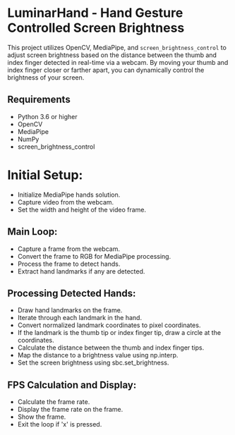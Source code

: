 # LuminarHand - Hand Gesture Controlled Screen Brightness

This project utilizes OpenCV, MediaPipe, and `screen_brightness_control` to adjust screen brightness based on the distance between the thumb and index finger detected in real-time via a webcam. By moving your thumb and index finger closer or farther apart, you can dynamically control the brightness of your screen.

## Requirements

- Python 3.6 or higher
- OpenCV
- MediaPipe
- NumPy
- screen_brightness_control

# Initial Setup:

- Initialize MediaPipe hands solution.
- Capture video from the webcam.
- Set the width and height of the video frame.

## Main Loop:

- Capture a frame from the webcam.
- Convert the frame to RGB for MediaPipe processing.
- Process the frame to detect hands.
- Extract hand landmarks if any are detected.

## Processing Detected Hands:

- Draw hand landmarks on the frame.
- Iterate through each landmark in the hand.
- Convert normalized landmark coordinates to pixel coordinates.
- If the landmark is the thumb tip or index finger tip, draw a circle at the coordinates.
- Calculate the distance between the thumb and index finger tips.
- Map the distance to a brightness value using np.interp.
- Set the screen brightness using sbc.set_brightness.

## FPS Calculation and Display:

- Calculate the frame rate.
- Display the frame rate on the frame.
- Show the frame.
- Exit the loop if 'x' is pressed.
